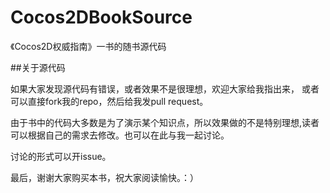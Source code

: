 Cocos2DBookSource
=================

《Cocos2D权威指南》一书的随书源代码

##关于源代码

如果大家发现源代码有错误，或者效果不是很理想，欢迎大家给我指出来，
或者可以直接fork我的repo，然后给我发pull request。

由于书中的代码大多数是为了演示某个知识点，所以效果做的不是特别理想,读者可以根据自己的需求去修改。也可以在此与我一起讨论。

讨论的形式可以开issue。

最后，谢谢大家购买本书，祝大家阅读愉快。：）
